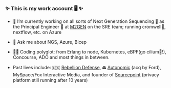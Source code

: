 ### ✨ This is my work account 🖥️ ✨

- 🥽 I’m currently working on all sorts of Next Generation Sequencing 🧬 as the Principal Engineer 👷 at [M2GEN](https://www.m2gen.com/) on the SRE team; running cromwell🐖, nextflow, etc. on Azure

- 💬 Ask me about NGS, Azure, Bicep

- 👨‍💻 Coding polyglot: from Erlang to node, Kubernetes, eBPF(go cilium🐝!), Concourse, ADO and most things in between.

- Past lives include: 🇺🇸 [Rebellion Defense](https://rebelliondefense.com/), 🚘 [Autonomic](https://autonomic.com/) (acq by Ford), MySpace/Fox Interactive Media, and founder of [Sourcepoint](https://sourcepoint.com/) (privacy platform still running after 10 years)
